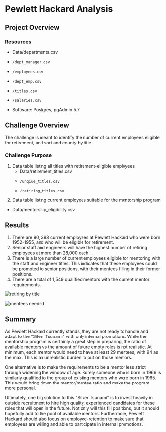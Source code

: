 # Pewlett Hackard Analysis

## Project Overview


### Resources
- Data/departments.csv
-     /dept_manager.csv
-     /employees.csv
-     /dept_emp.csv
-     /titles.csv
-     /salaries.csv
- Software: Postgres, pgAdmin 5.7


## Challenge Overview
The challenge is meant to identify the number of current employees eligible for retirement, and sort and county by title.

### Challenge Purpose
1. Data table listing all titles with retirement-eligible employees
	- Data/retirement_titles.csv
	-     /unqiue_titles.csv 
	-     /retiring_titles.csv
2. Data table listing current employees suitable for the mentorship program
- Data/mentorship_eligibility.csv

## Results
1. There are 90, 398 current employees at Pewlett Hackard who were born 1952-1955, and who will be eligible for retirement.
2. Senior staff and engineers will have the highest number of retiring employees at more than 28,000 each.
3. There is a large number of current employees eligible for mentoring with the staff and engineer titles. This indicates that these employees could be promoted to senior positions, with their mentees filling in their former positions.
4. There are a total of 1,549 qualified mentors with the current mentor requirements.

![retiring by title](https://user-images.githubusercontent.com/90879979/140676401-a6b59e31-0b64-4b57-ac92-d1b15fa72464.png)

![mentees needed](https://user-images.githubusercontent.com/90879979/140676399-e51b2fbd-0b09-45bc-b18f-ced9c16bdd3f.png)


## Summary
As Pewlett Hackard currently stands, they are not ready to handle and adapt to the "Silver Tsunami" with only internal promotions. While the mentorship program is certainly a great step in preparing, the ratio of available mentors vs the amount of future empty roles is not realistic. At minimum, each mentor would need to have at least 29 mentees, with 94 as the max. This is an unrealistic burden to put on those mentors.

One alternative is to make the requirements to be a mentor less strict through widening the window of age. Surely someone who is born in 1966 is similarly qualified to the group of existing mentors who were born in 1965. This would bring down the mentor/mentee ratio and make the program more personal. 

Ultimately, one big solution to this "Silver Tsunami" is to invest heavily in outside recruitment to hire high quality, experienced candidates for these roles that will open in the future. Not only will this fill positions, but it should hopefully add to the pool of available mentors. Furthermore, Pewlett Hackard should also focus on employee-retention to make sure that employees are willing and able to participate in internal promotions.
